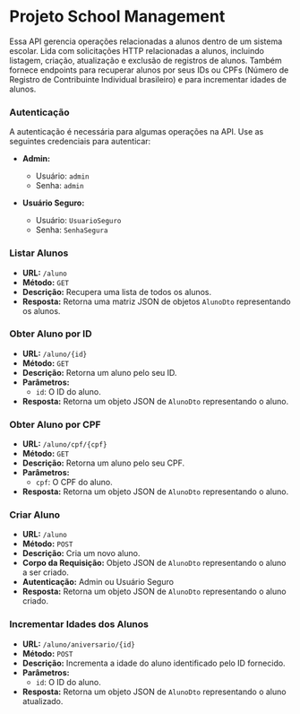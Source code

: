 # Projeto School Management
Essa API gerencia operações relacionadas a alunos dentro de um sistema escolar. 
Lida com solicitações HTTP relacionadas a alunos, incluindo listagem, criação, atualização e exclusão de registros de alunos. 
Também fornece endpoints para recuperar alunos por seus IDs ou CPFs (Número de Registro de Contribuinte Individual brasileiro) e para incrementar idades de alunos.

### Autenticação
A autenticação é necessária para algumas operações na API. Use as seguintes credenciais para autenticar:

- **Admin:**
  - Usuário: `admin`
  - Senha: `admin`

- **Usuário Seguro:**
  - Usuário: `UsuarioSeguro`
  - Senha: `SenhaSegura`

### Listar Alunos
- **URL:** `/aluno`
- **Método:** `GET`
- **Descrição:** Recupera uma lista de todos os alunos.
- **Resposta:** Retorna uma matriz JSON de objetos `AlunoDto` representando os alunos.

### Obter Aluno por ID
- **URL:** `/aluno/{id}`
- **Método:** `GET`
- **Descrição:** Retorna um aluno pelo seu ID.
- **Parâmetros:**
  - `id`: O ID do aluno.
- **Resposta:** Retorna um objeto JSON de `AlunoDto` representando o aluno.

### Obter Aluno por CPF
- **URL:** `/aluno/cpf/{cpf}`
- **Método:** `GET`
- **Descrição:** Retorna um aluno pelo seu CPF.
- **Parâmetros:**
  - `cpf`: O CPF do aluno.
- **Resposta:** Retorna um objeto JSON de `AlunoDto` representando o aluno.

### Criar Aluno
- **URL:** `/aluno`
- **Método:** `POST`
- **Descrição:** Cria um novo aluno.
- **Corpo da Requisição:** Objeto JSON de `AlunoDto` representando o aluno a ser criado.
- **Autenticação:** Admin ou Usuário Seguro
- **Resposta:** Retorna um objeto JSON de `AlunoDto` representando o aluno criado.

### Incrementar Idades dos Alunos
- **URL:** `/aluno/aniversario/{id}`
- **Método:** `POST`
- **Descrição:** Incrementa a idade do aluno identificado pelo ID fornecido.
- **Parâmetros:**
  - `id`: O ID do aluno.
- **Resposta:** Retorna um objeto JSON de `AlunoDto` representando o aluno atualizado.
